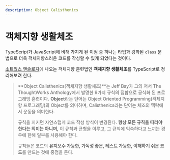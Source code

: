 ```yaml
---
description: Object Calisthenics
---
```


# 객체지향 생활체조

TypeScript가 JavaScript에 비해 가지게 된 이점 중 하나는 타입과 강화된 `class` 문법으로 더욱 객체지향스러운 코드를 작성할 수 있게 되었다는 것이다.

[소트웍스 앤솔로지](http://www.kyobobook.co.kr/product/detailViewKor.laf?barcode=9788992939249)에 나오는 객체지향 훈련법인 **객체지향 생활체조**를 TypeScript로 정리해보려 한다.

> **Object Calisthenics(객체지향 생활체조)**는 Jeff Bay가 그의 저서 The ThoughtWorks Anthology에서 발명한 9가지 규칙의 집합으로 공식화 된 프로그래밍 훈련이다. **Object**라는 단어는 Object Oriented Programming(객체지향 프로그래밍)의 Object를 의미하며, Calisthenics라는 단어는 체조의 맥락에서 운동을 의미한다.
>
> 규칙을 지키면 자연스럽게 코드 작성 방식이 변경된다. **항상 모든 규칙을 따라야한다는 의미는 아니며,** 이 규칙과 균형을 이루고, 그 규칙에 익숙하다고 느끼는 경우에 한해 일부를 사용해야 한다.
>
> 규칙들은 코드의 **유지보수 가능한, 가독성 좋은, 테스트 가능한, 이해하기 쉬운 코드**를 만드는 것에 중점을 둔다.

